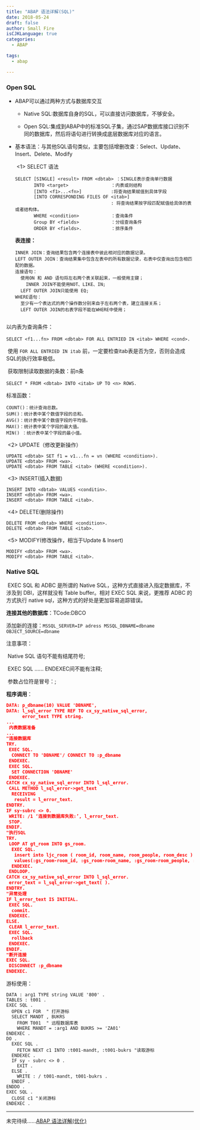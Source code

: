 ```yaml
---
title: "ABAP 语法详解(SQL)"
date: 2018-05-24
draft: false
author: Small Fire
isCJKLanguage: true
categories: 
  - ABAP

tags: 
  - abap

---
```


### Open SQL

- ABAP可以通过两种方式与数据库交互

    - Native SQL:数据库自身的SQL，可以直接访问数据库，不够安全。


    - Open SQL:集成到ABAP中的标准SQL子集，通过SAP数据库接口识别不同的数据库，然后将语句进行转换成底层数据库对应的语言。

- 基本语法：与其他SQL语句类似，主要包括增删改查：Select、Update、Insert、Delete、Modify

  ​	<1> SELECT 语法  

  ```JS
  SELECT [SINGLE] <result> FROM <dbtab> ：SINGLE表示查询单行数据
         INTO <target>                ：内表或则结构
         [INTO <f1>...<fn>]           :将查询结果赋值到具体字段
         [INTO CORRESPONDING FILES OF <itab>]
                                      : 将查询结果按字段匹配赋值给具体的表或者结构体。
         WHERE <condition>            ：查询条件
         Group BY <fields>            ：分组查询条件
         ORDER BY <fields>.           ：排序条件 
  ```

  **表连接：**

  ```JS
  INNER JOIN：查询结果包含两个连接表中彼此相对应的数据记录。
  LEFT OUTER JOIN：查询结果集中包含左表中的所有数据记录，右表中仅查询出包含相匹配的数据。
  连接语句：
  	使用ON 和 AND 语句将左右两个表关联起来，一般使用主键；
      INNER JOIN不能使用NOT、LIKE、IN;
  	LEFT OUTER JOIN只能使用 EQ;
  WHERE语句：
  	至少有一个表达式的两个操作数分别来自于左右两个表，建立连接关系；
  	LEFT OUTER JOIN的右表字段不能在WHERE中使用；
      
  ```
  
    

以内表为查询条件：

  ​         `SELECT <f1...fn> FROM <dbtab> FOR ALL ENTRIED IN <itab> WHERE <cond>.`

  ​         使用 `FOR ALL ENTRIED IN itab` 前，一定要检查itab表是否为空，否则会造成SQL的执行效率极低。

  ​       获取限制读取数据的条数：前n条

​          	 `SELECT * FROM <dbtab> INTO <itab> UP TO <n> ROWS. `

  标准函数：

  ```JS
  COUNT()：统计查询总数。
  SUM()：统计表中某个数值字段的总和。
  AVG()：统计表中某个数值字段的平均值。
  MAX()：统计表中某个字段的最大值。
  MIN() ：统计表中某个字段的最小值。
  ```

  ​     <2> UPDATE（修改更新操作）

  ```JS
  UPDATE <dbtab> SET f1 = v1...fn = vn (WHERE <condition>).
  UPDATE <dbtab> FROM <wa>.
  UPDATE <dbtab> FROM TABLE <itab> (WHERE <condition>).
  ```

  ​     <3> INSERT(插入数据)

  ```JS
  INSERT INTO <dbtab> VALUES <conditin>.
  INSERT <dbtab> FROM <wa>.
  INSERT <dbtab> FROM TABLE <itab>.
  ```

  ​     <4> DELETE(删除操作)

  ```JS
  DELETE FROM <dbtab> WHERE <condition>.
  DELETE <dbtab> FROM TABLE <itab>.
  ```

  ​     <5> MODIFY(修改操作，相当于Update & Insert)    

  ```JS
MODIFY <dbtab> FROM <wa>.  
MODIFY <dbtab> FROM TABLE <itab>.
  ```

  

### Native SQL

​	EXEC SQL 和 ADBC 是所谓的 Native SQL，这种方式直接进入指定数据库，不涉及到 DBI，这样就没有 Table buffer。相对 EXEC SQL 来说，更推荐 ADBC 的方式执行 native sql，这种方式的好处是更加容易追踪错误。

**连接其他的数据库**：TCode:DBCO

​	添加新的连接：`MSSQL_SERVER=IP adress MSSQL_DBNAME=dbname OBJECT_SOURCE=dbname`

注意事项：

​	Native SQL 语句不能有结尾符号;

​	EXEC SQL ...... ENDEXEC间不能有注释;

​	参数占位符是冒号：;

**程序调用**：

```json
DATA: p_dbname(10) VALUE 'DBNAME',
DATA: l_sql_error TYPE REF TO cx_sy_native_sql_error, 
      error_text TYPE string.
...
 内表数据准备
...
"连接数据库
TRY. 
 EXEC SQL. 
  CONNECT TO 'DBNAME'/ CONNECT TO :p_dbname
 ENDEXEC.
 EXEC SQL.
  SET CONNECTION 'DBNAME'
 ENDEXEC.
CATCH cx_sy_native_sql_error INTO l_sql_error. 
 CALL METHOD l_sql_error->get_text 
  RECEIVING 
   result = l_error_text. 
ENDTRY. 
IF sy-subrc <> 0.
 WRITE: /1 ‘连接到数据库失败:’, l_error_text.
 STOP. 
ENDIF.
"执行SQL
TRY. 
 LOOP AT gt_room INTO gs_room. 
  EXEC SQL. 
   insert into ljc_room ( room_id, room_name, room_people, room_desc ) 
   values(:gs_room-room_id, :gs_room-room_name, :gs_room-room_people, :gs_room-room_desc)
  ENDEXEC.
 ENDLOOP.
CATCH cx_sy_native_sql_error INTO l_sql_error. 
 error_text = l_sql_error->get_text( ). 
ENDTRY. 
"异常处理
IF l_error_text IS INITIAL.
 EXEC SQL.
  commit.
 ENDEXEC.
ELSE.
 CLEAR l_error_text. 
 EXEC SQL. 
  rollback 
 ENDEXEC.  
ENDIF.
"断开连接
EXEC SQL. 
 DISCONNECT :p_dbname 
ENDEXEC.
```

游标使用：

```JS
DATA : arg1 TYPE string VALUE '800' .
TABLES : t001 .
EXEC SQL .
  OPEN c1 FOR  " 打开游标
  SELECT MANDT , BUKRS 
	FROM T001  " 远程数据库表 
    WHERE MANDT = :arg1 AND BUKRS >= 'ZA01'
ENDEXEC .
DO .
  EXEC SQL .
    FETCH NEXT c1 INTO :t001-mandt, :t001-bukrs "读取游标
  ENDEXEC .
  IF sy - subrc <> 0 .
    EXIT .
  ELSE .
    WRITE : / t001-mandt, t001-bukrs .
  ENDIF .
ENDDO .
EXEC SQL .
  CLOSE c1 "关闭游标
ENDEXEC .
```


------

未完待续......[ABAP 语法详解(优化)](https://coldinfire.github.io/2018/ABAP5/)

